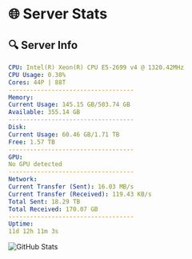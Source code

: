# 🌐 Server Stats
## 🔍 Server Info
```yaml
CPU: Intel(R) Xeon(R) CPU E5-2699 v4 @ 1320.42MHz
CPU Usage: 0.30%
Cores: 44P | 88T
-----------------------------------
Memory:
Current Usage: 145.15 GB/503.74 GB
Available: 355.14 GB
-----------------------------------
Disk:
Current Usage: 60.46 GB/1.71 TB
Free: 1.57 TB
-----------------------------------
GPU:
No GPU detected
-----------------------------------
Network:
Current Transfer (Sent): 16.03 MB/s
Current Transfer (Received): 119.43 KB/s
Total Sent: 18.29 TB
Total Received: 170.07 GB
-----------------------------------
Uptime:
11d 12h 11m 3s
```
![GitHub Stats](https://img.shields.io/badge/Updated-2025-03-19_09:33:52-blue)